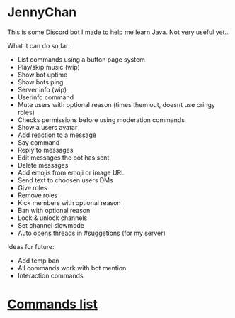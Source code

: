 # JennyChan
This is some Discord bot I made to help me learn Java. Not very useful yet..


What it can do so far:
- List commands using a button page system
- Play/skip music (wip)
- Show bot uptime 
- Show bots ping
- Server info (wip)
- Userinfo command
- Mute users with optional reason (times them out, doesnt use cringy roles)
- Checks permissions before using moderation commands
- Show a users avatar
- Add reaction to a message
- Say command
- Reply to messages
- Edit messages the bot has sent
- Delete messages
- Add emojis from emoji or image URL
- Send text to choosen users DMs
- Give roles
- Remove roles
- Kick members with optional reason
- Ban with optional reason
- Lock & unlock channels
- Set channel slowmode
- Auto opens threads in #suggetions (for my server)


Ideas for future:
- Add temp ban
- All commands work with bot mention
- Interaction commands


# [Commands list](COMMANDS.md)
